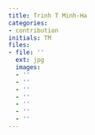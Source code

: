 ```yaml
---
title: Trinh T Minh-Ha
categories:
- contribution
initials: TM
files:
- file: ''
  ext: jpg
  images:
  - ''
  - ''
  - ''
  - ''
  - ''
  - ''
  - ''
---
```


